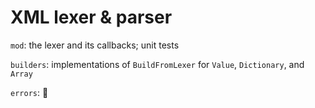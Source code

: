 # XML lexer & parser

`mod`: the lexer and its callbacks; unit tests

`builders`: implementations of `BuildFromLexer` for `Value`, `Dictionary`, and `Array`

`errors`: 🤔
